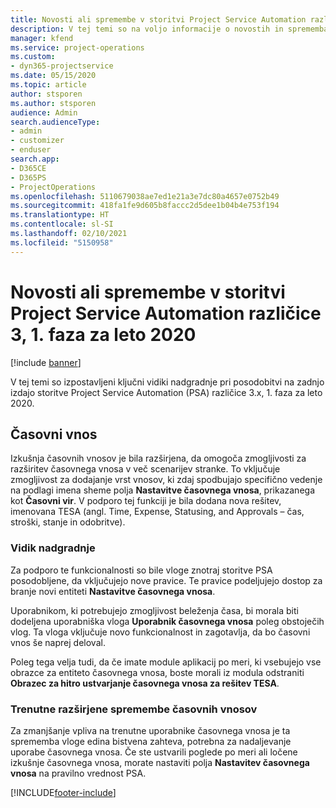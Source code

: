 ```yaml
---
title: Novosti ali spremembe v storitvi Project Service Automation različice 3.x, 1. faza za leto 2020
description: V tej temi so na voljo informacije o novostih in spremembah v storitvi Project Service Automation različice 3, 1. faza za leto 2020.
manager: kfend
ms.service: project-operations
ms.custom:
- dyn365-projectservice
ms.date: 05/15/2020
ms.topic: article
author: stsporen
ms.author: stsporen
audience: Admin
search.audienceType:
- admin
- customizer
- enduser
search.app:
- D365CE
- D365PS
- ProjectOperations
ms.openlocfilehash: 5110679038ae7ed1e21a3e7dc80a4657e0752b49
ms.sourcegitcommit: 418fa1fe9d605b8faccc2d5dee1b04b4e753f194
ms.translationtype: HT
ms.contentlocale: sl-SI
ms.lasthandoff: 02/10/2021
ms.locfileid: "5150958"
---
```

# <a name="whats-new-or-changed-in-project-service-automation-version-3-wave-1-2020"></a>Novosti ali spremembe v storitvi Project Service Automation različice 3, 1. faza za leto 2020

[!include [banner](../includes/psa-now-project-operations.md)]

V tej temi so izpostavljeni ključni vidiki nadgradnje pri posodobitvi na zadnjo izdajo storitve Project Service Automation (PSA) različice 3.x, 1. faza za leto 2020.

## <a name="time-entry"></a>Časovni vnos
Izkušnja časovnih vnosov je bila razširjena, da omogoča zmogljivosti za razširitev časovnega vnosa v več scenarijev stranke. To vključuje zmogljivost za dodajanje vrst vnosov, ki zdaj spodbujajo specifično vedenje na podlagi imena sheme polja **Nastavitve časovnega vnosa**, prikazanega kot **Časovni vir**. V podporo tej funkciji je bila dodana nova rešitev, imenovana TESA (angl. Time, Expense, Statusing, and Approvals – čas, stroški, stanje in odobritve).

### <a name="upgrade-consideration"></a>Vidik nadgradnje
Za podporo te funkcionalnosti so bile vloge znotraj storitve PSA posodobljene, da vključujejo nove pravice. Te pravice podeljujejo dostop za branje novi entiteti **Nastavitve časovnega vnosa**.

Uporabnikom, ki potrebujejo zmogljivost beleženja časa, bi morala biti dodeljena uporabniška vloga **Uporabnik časovnega vnosa** poleg obstoječih vlog. Ta vloga vključuje novo funkcionalnost in zagotavlja, da bo časovni vnos še naprej deloval.

Poleg tega velja tudi, da če imate module aplikacij po meri, ki vsebujejo vse obrazce za entiteto časovnega vnosa, boste morali iz modula odstraniti **Obrazec za hitro ustvarjanje časovnega vnosa za rešitev TESA**.

### <a name="currently-extended-time-entry-changes"></a>Trenutne razširjene spremembe časovnih vnosov
Za zmanjšanje vpliva na trenutne uporabnike časovnega vnosa je ta sprememba vloge edina bistvena zahteva, potrebna za nadaljevanje uporabe časovnega vnosa. Če ste ustvarili poglede po meri ali ločene izkušnje časovnega vnosa, morate nastaviti polja **Nastavitev časovnega vnosa** na pravilno vrednost PSA.


[!INCLUDE[footer-include](../includes/footer-banner.md)]